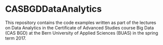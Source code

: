 # CASBGDDataAnalytics

This repository contains the code examples written as part of the lectures on Data Analytics
in the Certificate of Advanced Studies course Big Data (CAS BGD)
at the Bern University of Applied Sciences (BUAS) in the spring term 2017.
